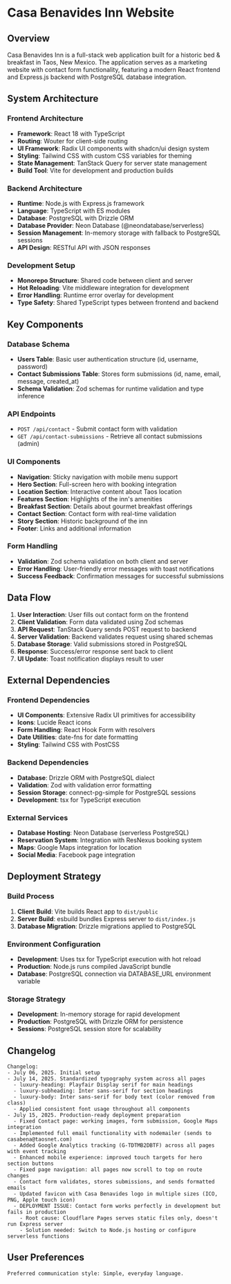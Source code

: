 # Casa Benavides Inn Website

## Overview

Casa Benavides Inn is a full-stack web application built for a historic bed & breakfast in Taos, New Mexico. The application serves as a marketing website with contact form functionality, featuring a modern React frontend and Express.js backend with PostgreSQL database integration.

## System Architecture

### Frontend Architecture
- **Framework**: React 18 with TypeScript
- **Routing**: Wouter for client-side routing
- **UI Framework**: Radix UI components with shadcn/ui design system
- **Styling**: Tailwind CSS with custom CSS variables for theming
- **State Management**: TanStack Query for server state management
- **Build Tool**: Vite for development and production builds

### Backend Architecture
- **Runtime**: Node.js with Express.js framework
- **Language**: TypeScript with ES modules
- **Database**: PostgreSQL with Drizzle ORM
- **Database Provider**: Neon Database (@neondatabase/serverless)
- **Session Management**: In-memory storage with fallback to PostgreSQL sessions
- **API Design**: RESTful API with JSON responses

### Development Setup
- **Monorepo Structure**: Shared code between client and server
- **Hot Reloading**: Vite middleware integration for development
- **Error Handling**: Runtime error overlay for development
- **Type Safety**: Shared TypeScript types between frontend and backend

## Key Components

### Database Schema
- **Users Table**: Basic user authentication structure (id, username, password)
- **Contact Submissions Table**: Stores form submissions (id, name, email, message, created_at)
- **Schema Validation**: Zod schemas for runtime validation and type inference

### API Endpoints
- `POST /api/contact` - Submit contact form with validation
- `GET /api/contact-submissions` - Retrieve all contact submissions (admin)

### UI Components
- **Navigation**: Sticky navigation with mobile menu support
- **Hero Section**: Full-screen hero with booking integration
- **Location Section**: Interactive content about Taos location
- **Features Section**: Highlights of the inn's amenities
- **Breakfast Section**: Details about gourmet breakfast offerings
- **Contact Section**: Contact form with real-time validation
- **Story Section**: Historic background of the inn
- **Footer**: Links and additional information

### Form Handling
- **Validation**: Zod schema validation on both client and server
- **Error Handling**: User-friendly error messages with toast notifications
- **Success Feedback**: Confirmation messages for successful submissions

## Data Flow

1. **User Interaction**: User fills out contact form on the frontend
2. **Client Validation**: Form data validated using Zod schemas
3. **API Request**: TanStack Query sends POST request to backend
4. **Server Validation**: Backend validates request using shared schemas
5. **Database Storage**: Valid submissions stored in PostgreSQL
6. **Response**: Success/error response sent back to client
7. **UI Update**: Toast notification displays result to user

## External Dependencies

### Frontend Dependencies
- **UI Components**: Extensive Radix UI primitives for accessibility
- **Icons**: Lucide React icons
- **Form Handling**: React Hook Form with resolvers
- **Date Utilities**: date-fns for date formatting
- **Styling**: Tailwind CSS with PostCSS

### Backend Dependencies
- **Database**: Drizzle ORM with PostgreSQL dialect
- **Validation**: Zod with validation error formatting
- **Session Storage**: connect-pg-simple for PostgreSQL sessions
- **Development**: tsx for TypeScript execution

### External Services
- **Database Hosting**: Neon Database (serverless PostgreSQL)
- **Reservation System**: Integration with ResNexus booking system
- **Maps**: Google Maps integration for location
- **Social Media**: Facebook page integration

## Deployment Strategy

### Build Process
1. **Client Build**: Vite builds React app to `dist/public`
2. **Server Build**: esbuild bundles Express server to `dist/index.js`
3. **Database Migration**: Drizzle migrations applied to PostgreSQL

### Environment Configuration
- **Development**: Uses tsx for TypeScript execution with hot reload
- **Production**: Node.js runs compiled JavaScript bundle
- **Database**: PostgreSQL connection via DATABASE_URL environment variable

### Storage Strategy
- **Development**: In-memory storage for rapid development
- **Production**: PostgreSQL with Drizzle ORM for persistence
- **Sessions**: PostgreSQL session store for scalability

## Changelog

```
Changelog:
- July 06, 2025. Initial setup
- July 14, 2025. Standardized typography system across all pages
  - luxury-heading: Playfair Display serif for main headings
  - luxury-subheading: Inter sans-serif for section headings  
  - luxury-body: Inter sans-serif for body text (color removed from class)
  - Applied consistent font usage throughout all components
- July 15, 2025. Production-ready deployment preparation
  - Fixed Contact page: working images, form submission, Google Maps integration
  - Implemented full email functionality with nodemailer (sends to casabena@taosnet.com)
  - Added Google Analytics tracking (G-TDTMB2DBTF) across all pages with event tracking
  - Enhanced mobile experience: improved touch targets for hero section buttons
  - Fixed page navigation: all pages now scroll to top on route changes
  - Contact form validates, stores submissions, and sends formatted emails
  - Updated favicon with Casa Benavides logo in multiple sizes (ICO, PNG, Apple touch icon)
  - DEPLOYMENT ISSUE: Contact form works perfectly in development but fails in production
    - Root cause: Cloudflare Pages serves static files only, doesn't run Express server
    - Solution needed: Switch to Node.js hosting or configure serverless functions
```

## User Preferences

```
Preferred communication style: Simple, everyday language.
```